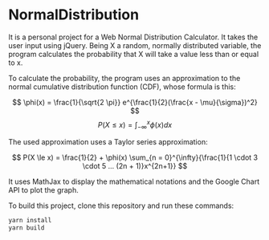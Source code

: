 # NormalDistribution

It is a personal project for a Web Normal Distribution Calculator. It takes the user input using jQuery. Being X a random, normally distributed variable, the program calculates the probability that X will take a value less than or equal to x.

To calculate the probability, the program uses an approximation to the normal cumulative distribution function (CDF), whose formula is this:

$$
\phi(x) = \frac{1}{\sqrt{2 \pi}} e^{\frac{1}{2}(\frac{x - \mu}{\sigma})^2}
$$$$
P(X \le x) = \int_{-\infty}^{x}{\phi(x)dx}
$$

The used approximation uses a Taylor series approximation:

$$
P(X \le x) = \frac{1}{2} + \phi(x) \sum_{n = 0}^{\infty}{\frac{1}{1 \cdot 3 \cdot 5 ... (2n + 1)}x^{2n+1}}
$$

It uses MathJax to display the mathematical notations and the Google Chart API to plot the graph.

To build this project, clone this repository and run these commands:

```sh
yarn install
yarn build
```

